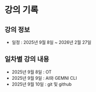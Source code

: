 # 강의 기록

## 강의 정보

- 일정 : 2025년 9월 8일 ~ 2026년 2월 27일

## 일차별 강의 내용

- 2025년 9월 8일 : OT
- 2025년 9월 9일 : AI와 GEMNI CLI
- 2025년 9월 10일 : git 및 github